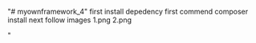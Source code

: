 "# myownframework_4" 
first install depedency first commend 
 composer install next
follow images 1.png 2.png


"
